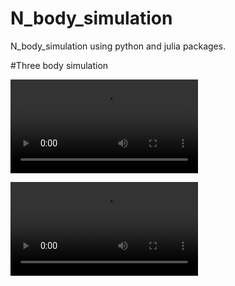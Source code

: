 # N_body_simulation

N_body_simulation using python and julia packages.

#Three body simulation

![](media/tbm_50x700_1660x.mp4)

![](media/tbm_trace_50x700_1660x.mp4)
